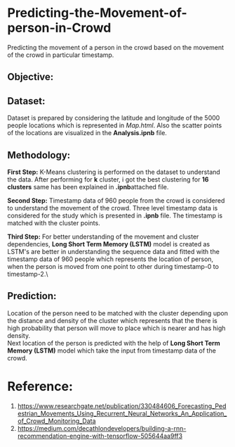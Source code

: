# Predicting-the-Movement-of-person-in-Crowd
Predicting the movement of a person in the crowd based on the movement of the crowd in particular timestamp.

## Objective:

## Dataset:
Dataset is prepared by considering the latitude and longitude of the 5000 people locations which is represented in *Map.html*. Also the scatter points of the locations are visualized in the **Analysis.ipnb** file.

## Methodology:
**First Step:** K-Means clustering is performed on the dataset to understand the data. After performing for **k** cluster, i got the best clustering for **16 clusters** same has been explained in **.ipnb**attached file.

**Second Step:** Timestamp data of 960 people from the crowd is considered to understand the movement of the crowd. Three level timestamp data is considered for the study which is presented in **.ipnb** file. The timestamp is matched with the cluster points.

**Third Step:** For better understanding of the movement and cluster dependencies, **Long Short Term Memory (LSTM)** model is created as LSTM's are better in understanding the sequence data and fitted with the timestamp data of 960 people which represents the location of person, when the person is moved from one point to other during timestamp-0 to timestamp-2.\


## Prediction:
Location of the person need to be matched with the cluster depending upon the distance and density of the cluster which represents that the there is high probability that person will move to place which is nearer and has high density.\
Next location of the person is predicted with the help of **Long Short Term Memory (LSTM)** model which take the input from timestamp data of the crowd.

# Reference:
1. https://www.researchgate.net/publication/330484606_Forecasting_Pedestrian_Movements_Using_Recurrent_Neural_Networks_An_Application_of_Crowd_Monitoring_Data
2. https://medium.com/decathlondevelopers/building-a-rnn-recommendation-engine-with-tensorflow-505644aa9ff3
